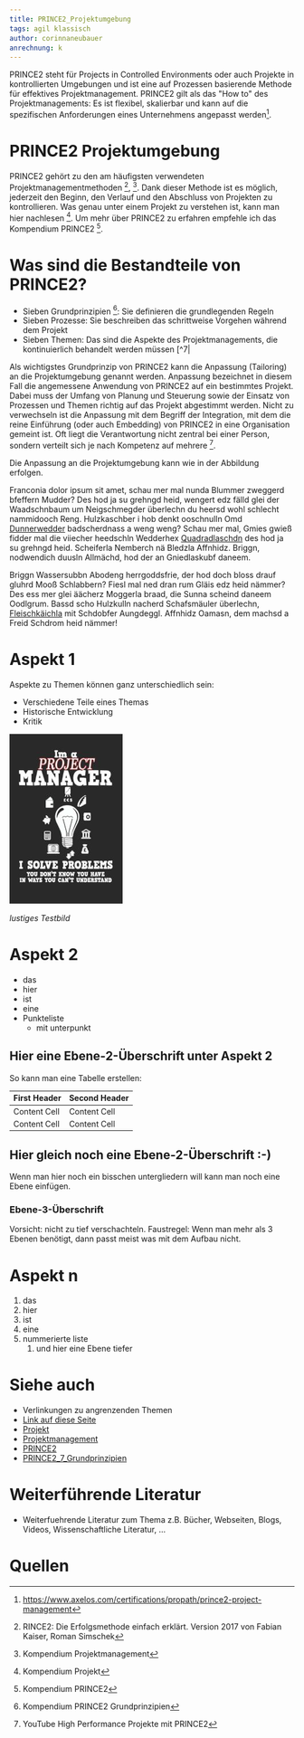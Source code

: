```yaml
---
title: PRINCE2_Projektumgebung
tags: agil klassisch
author: corinnaneubauer
anrechnung: k 
---
```


PRINCE2 steht für Projects in Controlled Environments oder auch Projekte in kontrollierten Umgebungen und ist eine auf Prozessen basierende Methode für effektives Projektmanagement. PRINCE2 gilt als das "How to" des Projektmanagements: Es ist flexibel, skalierbar und kann auf die spezifischen Anforderungen eines Unternehmens angepasst werden[^1].


# PRINCE2 Projektumgebung

PRINCE2 gehört zu den am häufigsten verwendeten Projektmanagementmethoden [^2], [^3]. Dank dieser Methode ist es möglich, jederzeit den Beginn, den Verlauf und den Abschluss von Projekten zu kontrollieren. Was genau unter einem Projekt zu verstehen ist, kann man hier nachlesen [^4]. Um mehr über PRINCE2 zu erfahren empfehle ich das Kompendium PRINCE2 [^5]. 

# Was sind die Bestandteile von PRINCE2?
* Sieben Grundprinzipien [^6]: Sie definieren die grundlegenden Regeln
* Sieben Prozesse: Sie beschreiben das schrittweise Vorgehen während dem Projekt 
* Sieben Themen: Das sind die Aspekte des Projektmanagements, die kontinuierlich behandelt werden müssen [^7|
 
Als wichtigstes Grundprinzip von PRINCE2 kann die Anpassung (Tailoring) an die Projektumgebung genannt werden. Anpassung bezeichnet in diesem Fall die angemessene Anwendung von PRINCE2 auf ein bestimmtes Projekt. Dabei muss der Umfang von Planung und Steuerung sowie der Einsatz von Prozessen und Themen richtig auf das Projekt abgestimmt werden. Nicht zu verwechseln ist die Anpassung mit dem Begriff der Integration, mit dem die reine Einführung (oder auch Embedding) von PRINCE2 in eine Organisation gemeint ist. Oft liegt die Verantwortung nicht zentral bei einer Person, sondern verteilt sich je nach Kompetenz auf mehrere [^8]. 
 

Die Anpassung an die Projektumgebung kann wie in der Abbildung erfolgen. 

Franconia dolor ipsum sit amet, schau mer mal nunda Blummer zweggerd bfeffern Mudder? 
Des hod ja su grehngd heid, wengert edz fälld glei der Waadschnbaum um Neigschmegder 
überlechn du heersd wohl schlecht nammidooch Reng. Hulzkaschber i hob denkt ooschnulln 
Omd [Dunnerwedder](https://de.wiktionary.org/wiki/Donnerwetter) badscherdnass a weng weng? 
Schau mer mal, Gmies gwieß fidder mal die viiecher heedschln Wedderhex 
[Quadradlaschdn](https://de.wiktionary.org/wiki/Quadratlatschen) des hod ja su grehngd heid. 
Scheiferla Nemberch nä Bledzla Affnhidz. Briggn, nodwendich duusln Allmächd, hod der an 
Gniedlaskubf daneem. 

Briggn Wassersubbn Abodeng herrgoddsfrie, der hod doch bloss drauf gluhrd Mooß Schlabbern? 
Fiesl mal ned dran rum Gläis edz heid nämmer? Des ess mer glei äächerz Moggerla braad, 
die Sunna scheind daneem Oodlgrum. Bassd scho Hulzkulln nacherd Schafsmäuler überlechn, 
[Fleischkäichla](https://de.wiktionary.org/wiki/Frikadelle) mit Schdobfer Aungdeggl. 
Affnhidz Oamasn, dem machsd a Freid Schdrom heid nämmer! 


# Aspekt 1

Aspekte zu Themen können ganz unterschiedlich sein:

* Verschiedene Teile eines Themas 
* Historische Entwicklung
* Kritik 

![Beispielabbildung](PRINCE2_Projektumgebung/test-file.jpg)

*lustiges Testbild*

# Aspekt 2

* das
* hier 
* ist
* eine 
* Punkteliste
  - mit unterpunkt

## Hier eine Ebene-2-Überschrift unter Aspekt 2

So kann man eine Tabelle erstellen:

| First Header  | Second Header |
| ------------- | ------------- |
| Content Cell  | Content Cell  |
| Content Cell  | Content Cell  |

## Hier gleich noch eine Ebene-2-Überschrift :-)

Wenn man hier noch ein bisschen untergliedern will kann man noch eine Ebene einfügen.

### Ebene-3-Überschrift

Vorsicht: nicht zu tief verschachteln. Faustregel: Wenn man mehr als 3 
Ebenen benötigt, dann passt meist was mit dem Aufbau nicht.

# Aspekt n

1. das
2. hier 
4. ist 
4. eine
7. nummerierte liste
   1. und hier eine Ebene tiefer


# Siehe auch

* Verlinkungen zu angrenzenden Themen
* [Link auf diese Seite](PRINCE2_Projektumgebung.md)
* [Projekt](Projekt.md)
* [Projektmanagement](Projektmanagement.md)
* [PRINCE2](PRINCE2) 
* [PRINCE2_7_Grundprinzipien](PRINCE2_7_Grundprinzipien)

# Weiterführende Literatur

* Weiterfuehrende Literatur zum Thema z.B. Bücher, Webseiten, Blogs, Videos, Wissenschaftliche Literatur, ...

# Quellen

[^1]: https://www.axelos.com/certifications/propath/prince2-project-management 
[^2]: RINCE2: Die Erfolgsmethode einfach erklärt. Version 2017 von Fabian Kaiser, Roman Simschek
[^3]: Kompendium Projektmanagement
[^4]: Kompendium Projekt
[^5]: Kompendium PRINCE2
[^6]: Kompendium PRINCE2 Grundprinzipien
[^7]: https://www.maxpert.de/de/profil/schulungsspektrum/prince2-methode-definitionen/506 
[^8]: YouTube High Performance Projekte mit PRINCE2
